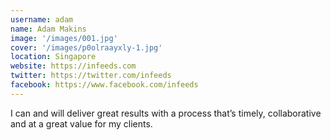 ```yaml
---
username: adam
name: Adam Makins
image: '/images/001.jpg'
cover: '/images/p0olraayxly-1.jpg'
location: Singapore
website: https://infeeds.com
twitter: https://twitter.com/infeeds
facebook: https://www.facebook.com/infeeds
---
```

I can and will deliver great results with a process that’s timely, collaborative and at a great value for my clients.